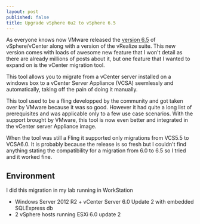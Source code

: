 ```yaml
---
layout: post
published: false
title: Upgrade vSphere 6u2 to vSphere 6.5
---
```

As everyone knows now VMware released the [version 6.5](https://blogs.vmware.com/vsphere/2016/10/introducing-vsphere-6-5.html) of vSphere/vCenter along with a version of the vRealize suite. This new version comes with loads of awesome new feature that I won't detail as there are already millions of posts about it, but one feature that I wanted to expand on is the vCenter migration tool.

This tool allows you to migrate from a vCenter server installed on a windows box to a vCenter Server Appliance (VCSA) seemlessly and automatically, taking off the pain of doing it manually.

This tool used to be a fling developped by the community and got taken over by VMware because it was so good. However it had quite a long list of prerequisites and was applicable only to a few use case scenarios. With the support brought by VMware, this tool is now even better and integrated in the vCenter server Appliance image.

When the tool was still a Fling it supported only migrations from VCS5.5 to VCSA6.0. It is probably because the release is so fresh but I couldn't find anything stating the compatibility for a migration from 6.0 to 6.5 so I tried and it worked fine.

## Environment

I did this migration in my lab running in WorkStation 

- Windows Server 2012 R2 + vCenter Server 6.0 Update 2 with embedded SQLExpress db
- 2 vSphere hosts running ESXi 6.0 update 2